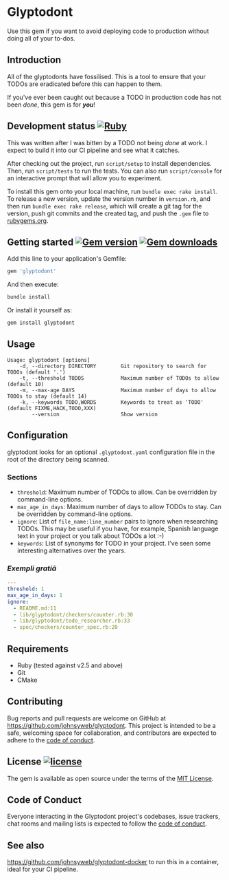 # Glyptodont

Use this gem if you want to avoid deploying code to production without doing all
of your to-dos.

## Introduction

All of the glyptodonts have fossilised. This is a tool to ensure that your TODOs
are eradicated before this can happen to them.

If you've ever been caught out because a TODO in production code has not been
_done_, this gem is for ***you***!

## Development status [![Ruby](https://github.com/johnsyweb/glyptodont/actions/workflows/main.yml/badge.svg)](https://github.com/johnsyweb/glyptodont/actions/workflows/main.yml)

This was written after I was bitten by a TODO not being _done_ at work. I expect
to build it into our CI pipeline and see what it catches.

After checking out the project, run `script/setup` to install dependencies. Then,
run `script/tests` to run the tests. You can also run `script/console` for an
interactive prompt that will allow you to experiment.

To install this gem onto your local machine, run `bundle exec rake install`. To
release a new version, update the version number in `version.rb`, and then run
`bundle exec rake release`, which will create a git tag for the version, push
git commits and the created tag, and push the `.gem` file to
[rubygems.org](https://rubygems.org).

## Getting started [![Gem version](https://img.shields.io/gem/v/glyptodont.svg?style=flat-square)](https://github.com/johnsyweb/glyptodont) [![Gem downloads](https://img.shields.io/gem/dt/glyptodont.svg?style=flat-square)](https://rubygems.org/gems/glyptodont)

Add this line to your application's Gemfile:

```ruby
gem 'glyptodont'
```

And then execute:

```sh
bundle install
```

Or install it yourself as:

```sh
gem install glyptodont
```

## Usage

```
Usage: glyptodont [options]
    -d, --directory DIRECTORY        Git repository to search for TODOs (default '.')
    -t, --threshold TODOS            Maximum number of TODOs to allow (default 10)
    -m, --max-age DAYS               Maximum number of days to allow TODOs to stay (default 14)
    -k, --keywords TODO,WORDS        Keywords to treat as 'TODO' (default FIXME,HACK,TODO,XXX)
        --version                    Show version
```

## Configuration

glyptodont looks for an optional `.glyptodont.yaml` configuration file in the
root of the directory being scanned.

### Sections

- `threshold`: Maximum number of TODOs to allow. Can be overridden by
  command-line options.
- `max_age_in_days`: Maximum number of days to allow TODOs to stay. Can be
  overridden by command-line options.
- `ignore`: List of `file_name:line_number` pairs to ignore when researching
  TODOs. This may be useful if you have, for example, Spanish language text in
  your project or you talk about TODOs a lot :-)
- `keywords`: List of synonyms for TODO in your project. I've seen some
  interesting alternatives over the years.

### _Exempli gratiā_

```yaml
---
threshold: 1
max_age_in_days: 1
ignore:
  - README.md:11
  - lib/glyptodont/checkers/counter.rb:30
  - lib/glyptodont/todo_researcher.rb:33
  - spec/checkers/counter_spec.rb:20
```

## Requirements

- Ruby (tested against v2.5 and above)
- Git
- CMake

## Contributing

Bug reports and pull requests are welcome on GitHub at
<https://github.com/johnsyweb/glyptodont>. This project is intended to be a
safe, welcoming space for collaboration, and contributors are expected to adhere
to the [code of
conduct](https://github.com/johnsyweb/glyptodont/blob/master/CODE_OF_CONDUCT.md).

## License [![license](https://img.shields.io/github/license/mashape/apistatus.svg?style=flat-square)](https://github.com/johnsyweb/glyptodont/blob/HEAD/LICENSE.txt)

The gem is available as open source under the terms of the [MIT License](https://opensource.org/licenses/MIT).

## Code of Conduct

Everyone interacting in the Glyptodont project's codebases, issue trackers, chat
rooms and mailing lists is expected to follow the [code of
conduct](https://github.com/johnsyweb/glyptodont/blob/master/CODE_OF_CONDUCT.md).

## See also

<https://github.com/johnsyweb/glyptodont-docker> to run this in a container,
ideal for your CI pipeline.
